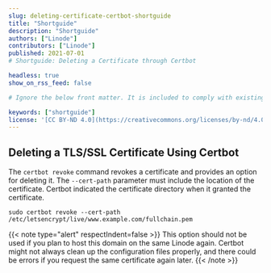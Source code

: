 ```yaml
---
slug: deleting-certificate-certbot-shortguide
title: "Shortguide"
description: "Shortguide"
authors: ["Linode"]
contributors: ["Linode"]
published: 2021-07-01
# Shortguide: Deleting a Certificate through Certbot

headless: true
show_on_rss_feed: false

# Ignore the below front matter. It is included to comply with existing tests.

keywords: ["shortguide"]
license: '[CC BY-ND 4.0](https://creativecommons.org/licenses/by-nd/4.0)'
---
```



## Deleting a TLS/SSL Certificate Using Certbot

The `certbot revoke` command revokes a certificate and provides an option for deleting it. The `--cert-path` parameter must include the location of the certificate. Certbot indicated the certificate directory when it granted the certificate.

    sudo certbot revoke --cert-path /etc/letsencrypt/live/www.example.com/fullchain.pem

{{< note type="alert" respectIndent=false >}}
This option should not be used if you plan to host this domain on the same Linode again. Certbot might not always clean up the configuration files properly, and there could be errors if you request the same certificate again later.
{{< /note >}}
